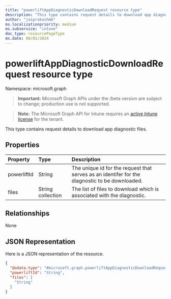 ```yaml
---
title: "powerliftAppDiagnosticDownloadRequest resource type"
description: "This type contains request details to download app diagnostic files."
author: "jaiprakashmb"
ms.localizationpriority: medium
ms.subservice: "intune"
doc_type: resourcePageType
ms.date: 08/01/2024
---
```


# powerliftAppDiagnosticDownloadRequest resource type

Namespace: microsoft.graph

> **Important:** Microsoft Graph APIs under the /beta version are subject to change; production use is not supported.

> **Note:** The Microsoft Graph API for Intune requires an [active Intune license](https://go.microsoft.com/fwlink/?linkid=839381) for the tenant.

This type contains request details to download app diagnostic files.

## Properties
|Property|Type|Description|
|:---|:---|:---|
|powerliftId|String|The unique id for the request that serves as an identifer for the diagnostic to be downloaded.|
|files|String collection|The list of files to download which is associated with the diagnostic.|

## Relationships
None

## JSON Representation
Here is a JSON representation of the resource.
<!-- {
  "blockType": "resource",
  "@odata.type": "microsoft.graph.powerliftAppDiagnosticDownloadRequest"
}
-->
``` json
{
  "@odata.type": "#microsoft.graph.powerliftAppDiagnosticDownloadRequest",
  "powerliftId": "String",
  "files": [
    "String"
  ]
}
```
